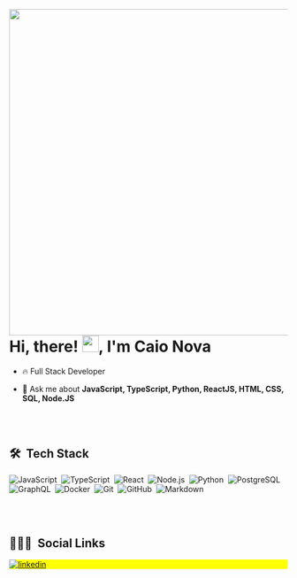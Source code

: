 <img align="right" height="590em" src="https://raw.githubusercontent.com/gist/CCnova/7c1a1641566aec04f03ff67b6dc3801d/raw/d4969fe71bf2ad02e9f999643ba7802686c4942b/githubcard.svg" />

<h1 align="left">Hi, there! <img src="https://raw.githubusercontent.com/kaueMarques/kaueMarques/master/hi.gif" width="30px">, I'm Caio Nova</h1>

- 🔥 Full Stack Developer

- 💬 Ask me about **JavaScript, TypeScript, Python, ReactJS, HTML, CSS, SQL, Node.JS**

<br></br>

## 🛠 &nbsp;Tech Stack

![JavaScript](https://img.shields.io/badge/-JavaScript-05122A?style=flat&logo=javascript)&nbsp;
![TypeScript](https://img.shields.io/badge/-TypeScript-05122A?style=flat&logo=typescript)&nbsp;
![React](https://img.shields.io/badge/-React-05122A?style=flat&logo=react)&nbsp;
![Node.js](https://img.shields.io/badge/-Node.js-05122A?style=flat&logo=node.js)&nbsp;
![Python](https://img.shields.io/badge/-Python-05122A?style=flat&logo=python)&nbsp;
![PostgreSQL](https://img.shields.io/badge/-PostgreSQL-05122A?style=flat&logo=postgresql)&nbsp;
![GraphQL](https://img.shields.io/badge/-GraphQL-05122A?style=flat&logo=graphql)&nbsp;
![Docker](https://img.shields.io/badge/-Docker-05122A?style=flat&logo=docker)&nbsp;
![Git](https://img.shields.io/badge/-Git-05122A?style=flat&logo=git)&nbsp;
![GitHub](https://img.shields.io/badge/-GitHub-05122A?style=flat&logo=github)&nbsp;
![Markdown](https://img.shields.io/badge/-Markdown-05122A?style=flat&logo=markdown)&nbsp;

<br><br>

## 👨🏽‍🦲 &nbsp;Social Links

<p align="left" style="background:yellow">
<a href="https://www.linkedin.com/in/caio-nova-12395b159/" target="_blank">
  <img align="center" src="https://img.shields.io/badge/-Caio%20Nova-05122A?style=flat&logo=linkedin" alt="linkedin"/>
</a>

